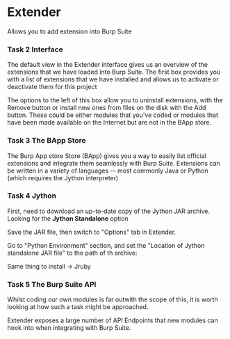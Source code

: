 # Extender
Allows you to add extension into Burp Suite

### Task 2 Interface
The default view in the Extender interface gives us an overview of the extensions that we have loaded into Burp Suite. The first box provides you with a list of extensions that we have installed and allows us to activate or deactivate them for this project

The options to the left of this box allow you to uninstall extensions, with the Remove button or install new ones from files on the disk with the Add button. These could be either modules that you've coded or modules that have been made available on the Internet but are not in the BApp store.

### Task 3 The BApp Store
The Burp App store Store (BApp) gives you a way to easily list official extensions and integrate them seamlessly with Burp Suite. Extensions can be written in a variety of languages -- most commonly Java or Python (which requires the Jython interpreter)

### Task 4 Jython
First, need to download an up-to-date copy of the Jython JAR archive. Looking for the **Jython Standalone** option

Save the JAR file, then switch to "Options" tab in Extender.

Go to "Python Environment" section, and set the "Location of Jython standalone JAR file" to the path of th archive:

Same thing to install -> Jruby

### Task 5 The Burp Suite API
Whilst coding our own modules is far outwith the scope of this, it is worth looking at how such a task might be approached.

Extender exposes a large number of API Endpoints that new modules can hook into when integrating with Burp Suite.

